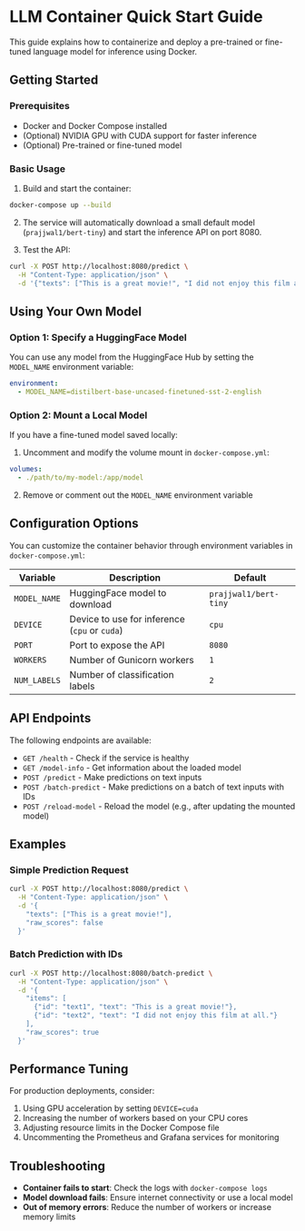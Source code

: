 # LLM Container Quick Start Guide

This guide explains how to containerize and deploy a pre-trained or fine-tuned language model for inference using Docker.

## Getting Started

### Prerequisites

- Docker and Docker Compose installed
- (Optional) NVIDIA GPU with CUDA support for faster inference
- (Optional) Pre-trained or fine-tuned model

### Basic Usage

1. Build and start the container:

```bash
docker-compose up --build
```

2. The service will automatically download a small default model (`prajjwal1/bert-tiny`) and start the inference API on port 8080.

3. Test the API:

```bash
curl -X POST http://localhost:8080/predict \
  -H "Content-Type: application/json" \
  -d '{"texts": ["This is a great movie!", "I did not enjoy this film at all."]}'
```

## Using Your Own Model

### Option 1: Specify a HuggingFace Model

You can use any model from the HuggingFace Hub by setting the `MODEL_NAME` environment variable:

```yaml
environment:
  - MODEL_NAME=distilbert-base-uncased-finetuned-sst-2-english
```

### Option 2: Mount a Local Model

If you have a fine-tuned model saved locally:

1. Uncomment and modify the volume mount in `docker-compose.yml`:

```yaml
volumes:
  - ./path/to/my-model:/app/model
```

2. Remove or comment out the `MODEL_NAME` environment variable

## Configuration Options

You can customize the container behavior through environment variables in `docker-compose.yml`:

| Variable | Description | Default |
|----------|-------------|---------|
| `MODEL_NAME` | HuggingFace model to download | `prajjwal1/bert-tiny` |
| `DEVICE` | Device to use for inference (`cpu` or `cuda`) | `cpu` |
| `PORT` | Port to expose the API | `8080` |
| `WORKERS` | Number of Gunicorn workers | `1` |
| `NUM_LABELS` | Number of classification labels | `2` |

## API Endpoints

The following endpoints are available:

- `GET /health` - Check if the service is healthy
- `GET /model-info` - Get information about the loaded model
- `POST /predict` - Make predictions on text inputs
- `POST /batch-predict` - Make predictions on a batch of text inputs with IDs
- `POST /reload-model` - Reload the model (e.g., after updating the mounted model)

## Examples

### Simple Prediction Request

```bash
curl -X POST http://localhost:8080/predict \
  -H "Content-Type: application/json" \
  -d '{
    "texts": ["This is a great movie!"],
    "raw_scores": false
  }'
```

### Batch Prediction with IDs

```bash
curl -X POST http://localhost:8080/batch-predict \
  -H "Content-Type: application/json" \
  -d '{
    "items": [
      {"id": "text1", "text": "This is a great movie!"},
      {"id": "text2", "text": "I did not enjoy this film at all."}
    ],
    "raw_scores": true
  }'
```

## Performance Tuning

For production deployments, consider:

1. Using GPU acceleration by setting `DEVICE=cuda`
2. Increasing the number of workers based on your CPU cores
3. Adjusting resource limits in the Docker Compose file
4. Uncommenting the Prometheus and Grafana services for monitoring

## Troubleshooting

- **Container fails to start**: Check the logs with `docker-compose logs`
- **Model download fails**: Ensure internet connectivity or use a local model
- **Out of memory errors**: Reduce the number of workers or increase memory limits
